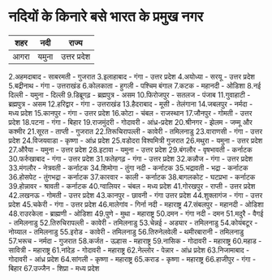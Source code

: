 # नदियों के किनारे बसे भारत के प्रमुख नगर

|शहर|नदी|राज्य|
|:---:|:---:|:---:|
|आगरा | यमुना | उत्तर प्रदेश|

2.अहमदाबाद - साबरमती - गुजरात
3.इलाहाबाद - गंगा - उत्तर प्रदेश
4.अयोध्या - सरयू - उत्तर प्रदेश
5.बद्रीनाथ - गंगा - उत्तराखंड
6.कोलकाता - हुगली - पश्चिम बंगाल
7.कटक - महानदी - ओडिशा
8.नई दिल्ली - यमुना - दिल्ली
9.डिब्रूगढ़ - ब्रह्मपुत्र - असम
10.फिरोजपुर - सतलज - पंजाब
11.गुवाहाटी - ब्रह्मपुत्र - असम
12.हरिद्वार - गंगा - उत्तराखंड
13.हैदराबाद - मूसी - तेलंगाना
14.जबलपुर - नर्मदा - मध्य प्रदेश
15.कानपुर - गंगा - उत्तर प्रदेश
16.कोटा - चंबल - राजस्थान
17.जौनपुर - गोमती - उत्तर प्रदेश
18.पटना - गंगा - बिहार
19.राजमुंदरी - गोदावरी - आंध्र-प्रदेश
20.श्रीनगर - झेलम - जम्मू और कश्मीर
21.सूरत - ताप्ती - गुजरात
22.तिरूचिरापल्ली - कावेरी - तमिलनाडु
23.वाराणसी - गंगा - उत्तर प्रदेश
24.विजयवाडा - कृष्णा - आंध्र प्रदेश
25.वडोदरा विश्वमित्री गुजरात
26.मथुरा - यमुना - उत्तर प्रदेश
27.औरैया - यमुना - उत्तर प्रदेश
28.इटावा - यमुना - उत्तर प्रदेश
29.बंगलौर - वृषभावती - कर्नाटक
30.फर्रुखाबाद - गंगा - उत्तर प्रदेश
31.फतेहगढ़ - गंगा - उत्तर प्रदेश
32.कन्नौज - गंगा - उत्तर प्रदेश
33.मंगलौर - नेत्रवती - कर्नाटक
34.शिमोगा - तुंगा नदी - कर्नाटक
35.भद्रावती - भद्रा - कर्नाटक
36.होसपेट - तुंगभद्रा - कर्नाटक
37.कारवार - काली - कर्नाटक
38.बागलकोट - घटप्रभा - कर्नाटक
39.होन्नावर - श्रावती - कर्नाटक
40.ग्वालियर - चंबल - मध्य प्रदेश
41.गोरखपुर - राप्ती - उत्तर प्रदेश
42.लखनऊ - गोमती - उत्तर प्रदेश
43.कानपुर - छावनी - गंगा उत्तर प्रदेश
44.शुक्लागंज - गंगा - उत्तर प्रदेश
45.चकेरी - गंगा - उत्तर प्रदेश
46.मालेगांव - गिर्ना नदी - महाराष्ट्र
47.संबलपुर - महानदी - ओडिशा
48.राउरकेला - ब्राह्मणी - ओडिशा
49.पुणे - मुथा - महाराष्ट्र
50.दमन - गंगा नदी - दमन
51.मदुरै - वैगई - तमिलनाडु
52.तिरुचिरापल्ली - कावेरी - तमिलनाडु
53.चेन्नई - अड्यार - तमिलनाडु
54.कोयंबटूर - नोय्याल - तमिलनाडु
55.इरोड - कावेरी - तमिलनाडु
56.तिरुनेलवेली - थमीरबारानी - तमिलनाडु
57.भरूच - नर्मदा - गुजरात
58.कर्जत - उल्हास - महाराष्ट्र
59.नासिक - गोदावरी - महाराष्ट्र
60.महाड - सावित्री - महाराष्ट्र
61.नांदेड़ - गोदावरी - महाराष्ट्र
62.नेल्लोर - पेन्नार - आंध्र प्रदेश
63.निजामाबाद - गोदावरी - आंध्र प्रदेश
64.सांगली - कृष्णा - महाराष्ट्र
65.कराड - कृष्णा - महाराष्ट्र
66.हाजीपुर - गंगा - बिहार
67.उज्जैन - शिप्रा - मध्य प्रदेश
